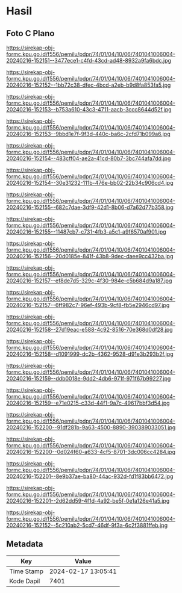 # Hasil

## Foto C Plano

https://sirekap-obj-formc.kpu.go.id/f556/pemilu/pdpr/74/01/04/10/06/7401041006004-20240216-152151--3477ece1-c4fd-43cd-ad48-8932a9fa6bdc.jpg

https://sirekap-obj-formc.kpu.go.id/f556/pemilu/pdpr/74/01/04/10/06/7401041006004-20240216-152152--1bb72c38-dfec-4bcd-a2eb-b9d8fa853fa5.jpg

https://sirekap-obj-formc.kpu.go.id/f556/pemilu/pdpr/74/01/04/10/06/7401041006004-20240216-152153--b753a610-43c3-4711-aacb-3ccc8644d52f.jpg

https://sirekap-obj-formc.kpu.go.id/f556/pemilu/pdpr/74/01/04/10/06/7401041006004-20240216-152153--9bbd1e7f-9f3d-440c-ba6c-2cfd71b099a6.jpg

https://sirekap-obj-formc.kpu.go.id/f556/pemilu/pdpr/74/01/04/10/06/7401041006004-20240216-152154--483cff04-ae2a-41cd-80b7-3bc744afa7dd.jpg

https://sirekap-obj-formc.kpu.go.id/f556/pemilu/pdpr/74/01/04/10/06/7401041006004-20240216-152154--30e31232-111b-476e-bb02-22b34c906cd4.jpg

https://sirekap-obj-formc.kpu.go.id/f556/pemilu/pdpr/74/01/04/10/06/7401041006004-20240216-152155--682c7dae-3df9-42d1-8b06-d7a62d77b358.jpg

https://sirekap-obj-formc.kpu.go.id/f556/pemilu/pdpr/74/01/04/10/06/7401041006004-20240216-152155--11487cb7-c731-4fb3-a5c1-a9f6570af901.jpg

https://sirekap-obj-formc.kpu.go.id/f556/pemilu/pdpr/74/01/04/10/06/7401041006004-20240216-152156--20d0185e-841f-43b8-9dec-daee9cc432ba.jpg

https://sirekap-obj-formc.kpu.go.id/f556/pemilu/pdpr/74/01/04/10/06/7401041006004-20240216-152157--ef8de7d5-329c-4f30-984e-c5b684d9a187.jpg

https://sirekap-obj-formc.kpu.go.id/f556/pemilu/pdpr/74/01/04/10/06/7401041006004-20240216-152157--6ff982c7-96ef-493b-9cf8-fb5e2946cd97.jpg

https://sirekap-obj-formc.kpu.go.id/f556/pemilu/pdpr/74/01/04/10/06/7401041006004-20240216-152158--27d19eac-e588-4c92-8516-70e368d0df28.jpg

https://sirekap-obj-formc.kpu.go.id/f556/pemilu/pdpr/74/01/04/10/06/7401041006004-20240216-152158--d1091999-dc2b-4362-9528-d91e3b293b2f.jpg

https://sirekap-obj-formc.kpu.go.id/f556/pemilu/pdpr/74/01/04/10/06/7401041006004-20240216-152159--ddb0018e-9dd2-4db6-971f-971f67b99227.jpg

https://sirekap-obj-formc.kpu.go.id/f556/pemilu/pdpr/74/01/04/10/06/7401041006004-20240216-152159--e71e0215-c33d-44f1-9a7c-49617bbf3d54.jpg

https://sirekap-obj-formc.kpu.go.id/f556/pemilu/pdpr/74/01/04/10/06/7401041006004-20240216-152200--91df281b-9a63-4500-8890-390389033051.jpg

https://sirekap-obj-formc.kpu.go.id/f556/pemilu/pdpr/74/01/04/10/06/7401041006004-20240216-152200--0d024f60-a633-4cf5-8701-3dc006cc4284.jpg

https://sirekap-obj-formc.kpu.go.id/f556/pemilu/pdpr/74/01/04/10/06/7401041006004-20240216-152201--8e9b37ae-ba80-44ac-932d-fd1f83bb6472.jpg

https://sirekap-obj-formc.kpu.go.id/f556/pemilu/pdpr/74/01/04/10/06/7401041006004-20240216-152201--2d62dd59-4f1d-4a92-be5f-0e1a126e41a5.jpg

https://sirekap-obj-formc.kpu.go.id/f556/pemilu/pdpr/74/01/04/10/06/7401041006004-20240216-152152--5c210ab2-5cd7-46df-9f3a-6c2f3881ffeb.jpg


## Metadata

| Key        | Value               |
| ---------- | ------------------- |
| Time Stamp | 2024-02-17 13:05:41 |
| Kode Dapil | 7401                |



